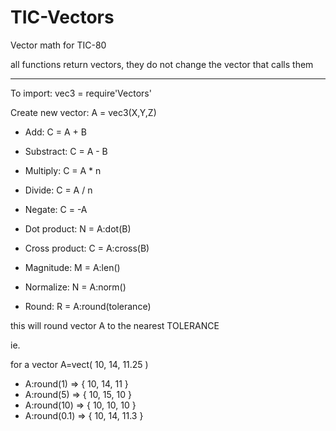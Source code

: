 # TIC-Vectors
Vector math for TIC-80

all functions return vectors, they do not change the vector that calls them

---

To import: vec3 = require'Vectors'

Create new vector: A = vec3(X,Y,Z)

- Add: C = A + B
- Substract: C = A - B
- Multiply: C = A * n
- Divide: C = A / n
- Negate: C = -A

- Dot product: N = A:dot(B)
- Cross product: C = A:cross(B)
- Magnitude: M = A:len()
- Normalize: N = A:norm()

- Round: R = A:round(tolerance)  

this will round vector A to the nearest TOLERANCE

ie.

for a vector A=vect( 10, 14, 11.25 )

- A:round(1) => { 10, 14, 11 }
- A:round(5) => { 10, 15, 10 }
- A:round(10) => { 10, 10, 10 }
- A:round(0.1) => { 10, 14, 11.3 }
